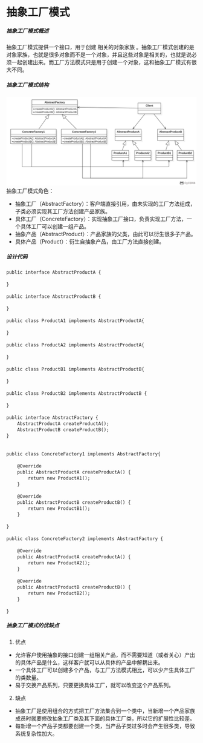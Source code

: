 抽象工厂模式
========

##### 抽象工厂模式概述
抽象工厂模式提供一个接口，用于创建 相关的对象家族 。抽象工厂模式创建的是对象家族，也就是很多对象而不是一个对象，并且这些对象是相关的，也就是说必须一起创建出来。而工厂方法模式只是用于创建一个对象，这和抽象工厂模式有很大不同。

##### 抽象工厂模式结构
![抽象工厂模式模式](/doc/designPatterns/pic/抽象工厂模式.png)
抽象工厂模式角色：
* 抽象工厂（AbstractFactory）：客户端直接引用，由未实现的工厂方法组成，子类必须实现其工厂方法创建产品家族。
* 具体工厂（ConcreteFactory）：实现抽象工厂接口，负责实现工厂方法，一个具体工厂可以创建一组产品。
* 抽象产品（AbstractProduct）：产品家族的父类，由此可以衍生很多子产品。
* 具体产品（Product）：衍生自抽象产品，由工厂方法直接创建。
##### 设计代码
```
public interface AbstractProductA {
    
}

public interface AbstractProductB {
    
}

public class ProductA1 implements AbstractProductA{
    
}

public class ProductA2 implements AbstractProductA{
    
}

public class ProductB1 implements AbstractProductB{
    
}

public class ProductB2 implements AbstractProductB {

}

public interface AbstractFactory {
    AbstractProductA createProductA();
    AbstractProductB createProductB();
}


public class ConcreteFactory1 implements AbstractFactory{

    @Override
    public AbstractProductA createProductA() {
        return new ProductA1();
    }

    @Override
    public AbstractProductB createProductB() {
        return new ProductB1();
    }
    
}

public class ConcreteFactory2 implements AbstractFactory {

    @Override
    public AbstractProductA createProductA() {
        return new ProductA2();
    }

    @Override
    public AbstractProductB createProductB() {
        return new ProductB2();
    }

}

```
##### 抽象工厂模式的优缺点
1. 优点
* 允许客户使用抽象的接口创建一组相关产品，而不需要知道（或者关心）产出的具体产品是什么，这样客户就可以从具体的产品中解耦出来。
* 一个具体工厂可以创建多个产品，与工厂方法模式相比，可以少产生具体工厂的类数量。
* 易于交换产品系列，只要更换具体工厂，就可以改变这个产品系列。
2. 缺点
* 抽象工厂是使用组合的方式把工厂方法集合到一个类中，当新增一个产品家族成员时就要修改抽象工厂类及其下面的具体工厂类，所以它的扩展性比较差。
* 每新增一个产品子类都要创建一个类，当产品子类过多时会产生很多类，导致系统复杂性加大。
